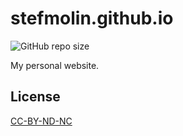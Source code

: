 # stefmolin.github.io
![GitHub repo size](https://img.shields.io/github/repo-size/stefmolin/stefmolin.github.io)

My personal website.

## License
[CC-BY-ND-NC](https://creativecommons.org/licenses/by-nc-nd/4.0/deed.en)
